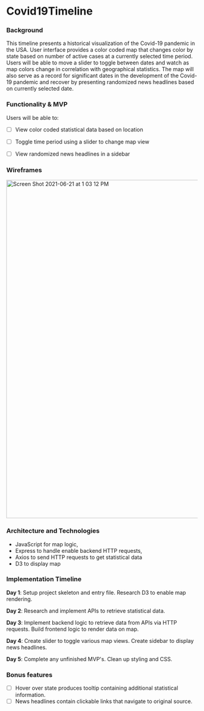 # Covid19Timeline
### Background

This timeline presents a historical visualization of the Covid-19 pandemic in the USA. User interface provides a color coded map that changes color by state based on number of active cases at a currently selected time period. Users will be able to move a slider to toggle between dates and watch as map colors change in correlation with geographical statistics. The map will also serve as a record for significant dates in the development of the Covid-19 pandemic and recover by presenting randomized news headlines based on currently selected date.

### Functionality & MVP

Users will be able to:

-   [ ] View color coded statistical data based on location
-   [ ] Toggle time period using a slider to change map view
-   [ ] View randomized news headlines in a sidebar


### Wireframes

<img width="890" alt="Screen Shot 2021-06-21 at 1 03 12 PM" src="https://user-images.githubusercontent.com/76131255/122822236-a8900100-d292-11eb-9e24-864aaed220ef.png">

### Architecture and Technologies

-   JavaScript for map logic,
-   Express to handle enable backend HTTP requests,
-   Axios to send HTTP requests to get statistical data
-   D3 to display map

### Implementation Timeline

**Day 1**: Setup project skeleton and entry file. Research D3 to enable map rendering.

**Day 2**: Research and implement APIs to retrieve statistical data.

**Day 3**: Implement backend logic to retrieve data from APIs via HTTP requests. Build frontend logic to render data on map.

**Day 4**: Create slider to toggle various map views. Create sidebar to display news headlines.

**Day 5**: Complete any unfinished MVP's. Clean up styling and CSS. 

### Bonus features

-   [ ] Hover over state produces tooltip containing additional statistical information.
-   [ ] News headlines contain clickable links that navigate to original source.
